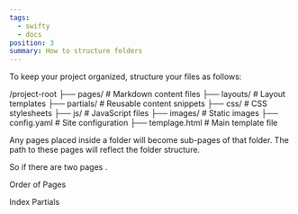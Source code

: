 ```yaml
---
tags:
  - swifty
  - docs
position: 3
summary: How to structure folders
---
```


To keep your project organized, structure your files as follows:

/project-root
 ├── pages/        # Markdown content files
 ├── layouts/      # Layout templates
 ├── partials/     # Reusable content snippets
 ├── css/          # CSS stylesheets
 ├── js/           # JavaScript files
 ├── images/       # Static images
 ├── config.yaml   # Site configuration
 ├── templage.html # Main template file

Any pages placed inside a folder will become sub-pages of that folder. The path to these pages will reflect the folder structure.

So if there are two pages .

Order of Pages

Index Partials

